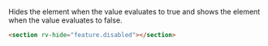 Hides the element when the value evaluates to true and shows the element when the value evaluates to false.

```html
<section rv-hide="feature.disabled"></section>
```
